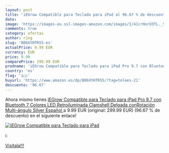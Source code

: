 ```yaml
---
layout: post
title: 'iEGrow Compatible para Teclado para iPad al 96.67 % de descuento'
date: 
image: 'https://images-eu.ssl-images-amazon.com/images/I/41crHorO3TL._SL200_.jpg'
comments: true
category: ofertas
author: ring
slug: 'B06XYHTRS5-es'
actualPrice: 9.99 EUR
currency: EUR
price: 9.99
comparePrice: 299.99 EUR
prodname: 'iEGrow Compatible para Teclado para iPad Pro 9.7 con Bluetooth  7 Colores LED Retroiluminada  Clamshell Delgada conRotación Multi-ángulo Silver  Español '
country: 'es'
flag: '🇪🇸'
buyurl: 'https://www.amazon.es/dp/B06XYHTRS5/?tag=tolees-21'
descuento: '96.67'
---
```


Ahora mismo tienes [iEGrow Compatible para Teclado para iPad Pro 9.7 con Bluetooth  7 Colores LED Retroiluminada  Clamshell Delgada conRotación Multi-ángulo Silver  Español ](https://www.amazon.es/dp/B06XYHTRS5/?tag=tolees-21) a 9.99 EUR (original: 299.99 EUR) (96.67 %  de descuento) en el siguiente enlace!

[![iEGrow Compatible para Teclado para iPad](https://images-eu.ssl-images-amazon.com/images/I/41crHorO3TL._SL200_.jpg)](https://www.amazon.es/dp/B06XYHTRS5/?tag=tolees-21)

ℹ️:


[Visítala!!!](https://www.amazon.es/dp/B06XYHTRS5/?tag=tolees-21)

